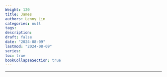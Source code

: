 ```yaml
---
Weight: 120
title: James
authors: Lenny Lin
categories: null
tags: 
description: 
draft: false
date: "2024-08-09"
lastmod: "2024-08-09"
series:
toc: true
bookCollapseSection: true
---
```



<!--more-->

---



